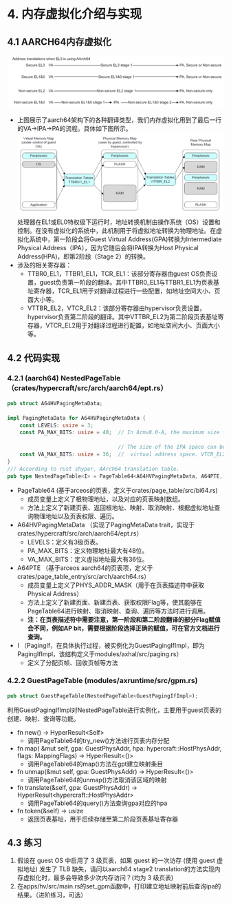 # 4. 内存虚拟化介绍与实现
## 4.1 AARCH64内存虚拟化
![arm地址翻译](./img/translationstage.png)
- 上图展示了aarch64架构下的各种翻译类型，我们内存虚拟化用到了最后一行的VA→IPA→PA的流程。具体如下图所示。
![二阶段地址翻译](./img/stage2translation.png)
处理器在EL1或EL0特权级下运行时，地址转换机制由操作系统（OS）设置和控制。在没有虚拟化的系统中，此机制用于将虚拟地址转换为物理地址。在虚拟化系统中，第一阶段会将Guest Virtual Address(GPA)转换为Intermediate Physical Address（IPA），因为它随后会将IPA转换为Host Physical Address(HPA)，即第2阶段（Stage 2）的转换。
- 涉及的相关寄存器：
  - TTBR0_EL1，TTBR1_EL1，TCR_EL1：该部分寄存器由guest OS负责设置，guest负责第一阶段的翻译。其中TTBR0_EL1与TTBR1_EL1为页表基址寄存器，TCR_EL1用于对翻译过程进行一些配置，如地址空间大小、页面大小等。
  - VTTBR_EL2，VTCR_EL2：该部分寄存器由hypervisor负责设置，hypervisor负责第二阶段的翻译。其中VTTBR_EL2为第二阶段页表基址寄存器，VTCR_EL2用于对翻译过程进行配置，如地址空间大小、页面大小等。
## 4.2 代码实现
### 4.2.1 (aarch64) NestedPageTable （crates/hypercraft/src/arch/aarch64/ept.rs）
```rust
pub struct A64HVPagingMetaData;

impl PagingMetaData for A64HVPagingMetaData {
    const LEVELS: usize = 3;
    const PA_MAX_BITS: usize = 48;  // In Armv8.0-A, the maximum size for a physical address is 48 bits.

                                    // The size of the IPA space can be configured in the same way as the 
    const VA_MAX_BITS: usize = 36;  //  virtual address space. VTCR_EL2.T0SZ controls the size.
}
/// According to rust shyper, AArch64 translation table.
pub type NestedPageTable<I> = PageTable64<A64HVPagingMetaData, A64PTE, I>;
```
- PageTable64 (基于arceos的页表，定义于crates/page_table/src/bi64.rs)
  - 成员变量上定义了根物理地址，以及对应的页表映射数组。
  - 方法上定义了新建页表、返回根地址、映射、取消映射、根据虚拟地址查询物理地址以及页表权限、遍历。
- A64HVPagingMetaData （实现了PagingMetaData  trait，实现于crates/hypercraft/src/arch/aarch64/ept.rs）
  - LEVELS：定义有3级页表。
  - PA_MAX_BITS：定义物理地址最大有48位。
  - VA_MAX_BITS：定义虚拟地址最大有36位。
- A64PTE （基于arceos aarch64的页表项，定义于crates/page_table_entry/src/arch/aarch64.rs）
  - 成员变量上定义了PHYS_ADDR_MASK（用于在页表描述符中获取Physical Address）
  - 方法上定义了新建页面、新建页表、获取权限Flag等，使其能够在PageTable64进行映射、取消映射、查询、遍历等方法时进行调用。
  - **注：在页表描述符中需要注意，第一阶段和第二阶段翻译的部分Flag赋值会不同，例如AP bit，需要根据阶段选择正确的赋值，可在官方文档进行查询。**
- I （PagingIf，在具体执行过程，被实例化为GuestPagingIfImpl，即为PagingIfImpl，该结构定义于modules/axhal/src/paging.rs）
  - 定义了分配页帧、回收页帧等方法
### 4.2.2 GuestPageTable (modules/axruntime/src/gpm.rs)
```rust
pub struct GuestPageTable(NestedPageTable<GuestPagingIfImpl>);
```
利用GuestPagingIfImpl对NestedPageTable进行实例化，主要用于guest页表的创建、映射、查询等功能。
- fn new() -> HyperResult\<Self\>
  - 调用PageTable64的try_new()方法进行页表内存分配
- fn map( &mut self, gpa: GuestPhysAddr, hpa: hypercraft::HostPhysAddr, flags: MappingFlags) -> HyperResult<()>
  - 调用PageTable64的map()方法在gpt建立映射条目
- fn unmap(&mut self, gpa: GuestPhysAddr) -> HyperResult<()>
  - 调用PageTable64的unmap()方法取消该区域的映射
- fn translate(&self, gpa: GuestPhysAddr) -> HyperResult\<hypercraft::HostPhysAddr\>
  - 调用PageTable64的query()方法查询gpa对应的hpa
- fn token(&self) -> usize
  - 返回页表基址，用于后续存储至第二阶段页表基址寄存器
## 4.3 练习
1. 假设在 guest OS 中启用了 3 级页表，如果 guest 的一次访存 (使用 guest 虚拟地址) 发生了 TLB 缺失，请问以aarch64 stage2 translation的方法实现内存虚拟化时，最多会导致多少次内存访问？(均为 3 级页表)
2. 在apps/hv/src/main.rs的set_gpm函数中，打印建立地址映射前后查询ipa的结果。（进阶练习，可选）